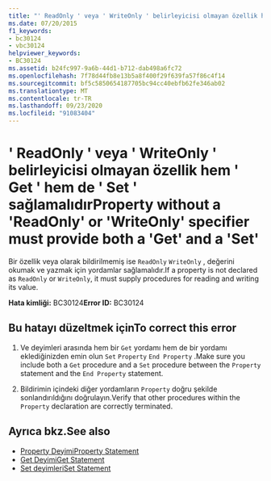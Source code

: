 ```yaml
---
title: "' ReadOnly ' veya ' WriteOnly ' belirleyicisi olmayan özellik hem ' Get ' hem de ' Set ' sağlamalıdır"
ms.date: 07/20/2015
f1_keywords:
- bc30124
- vbc30124
helpviewer_keywords:
- BC30124
ms.assetid: b24fc997-9a6b-44d1-b712-dab498a6fc72
ms.openlocfilehash: 7f78d44fb8e13b5a8f400f29f639fa57f86c4f14
ms.sourcegitcommit: bf5c5850654187705bc94cc40ebfb62fe346ab02
ms.translationtype: MT
ms.contentlocale: tr-TR
ms.lasthandoff: 09/23/2020
ms.locfileid: "91083404"
---
```

# <a name="property-without-a-readonly-or-writeonly-specifier-must-provide-both-a-get-and-a-set"></a><span data-ttu-id="8373f-102">' ReadOnly ' veya ' WriteOnly ' belirleyicisi olmayan özellik hem ' Get ' hem de ' Set ' sağlamalıdır</span><span class="sxs-lookup"><span data-stu-id="8373f-102">Property without a 'ReadOnly' or 'WriteOnly' specifier must provide both a 'Get' and a 'Set'</span></span>

<span data-ttu-id="8373f-103">Bir özellik veya olarak bildirilmemiş ise `ReadOnly` `WriteOnly` , değerini okumak ve yazmak için yordamlar sağlamalıdır.</span><span class="sxs-lookup"><span data-stu-id="8373f-103">If a property is not declared as `ReadOnly` or `WriteOnly`, it must supply procedures for reading and writing its value.</span></span>  
  
 <span data-ttu-id="8373f-104">**Hata kimliği:** BC30124</span><span class="sxs-lookup"><span data-stu-id="8373f-104">**Error ID:** BC30124</span></span>  
  
## <a name="to-correct-this-error"></a><span data-ttu-id="8373f-105">Bu hatayı düzeltmek için</span><span class="sxs-lookup"><span data-stu-id="8373f-105">To correct this error</span></span>  
  
1. <span data-ttu-id="8373f-106">Ve deyimleri arasında hem bir `Get` yordamı hem de bir yordamı eklediğinizden emin olun `Set` `Property` `End Property` .</span><span class="sxs-lookup"><span data-stu-id="8373f-106">Make sure you include both a `Get` procedure and a `Set` procedure between the `Property` statement and the `End Property` statement.</span></span>  
  
2. <span data-ttu-id="8373f-107">Bildirimin içindeki diğer yordamların `Property` doğru şekilde sonlandırıldığını doğrulayın.</span><span class="sxs-lookup"><span data-stu-id="8373f-107">Verify that other procedures within the `Property` declaration are correctly terminated.</span></span>  
  
## <a name="see-also"></a><span data-ttu-id="8373f-108">Ayrıca bkz.</span><span class="sxs-lookup"><span data-stu-id="8373f-108">See also</span></span>

- [<span data-ttu-id="8373f-109">Property Deyimi</span><span class="sxs-lookup"><span data-stu-id="8373f-109">Property Statement</span></span>](../language-reference/statements/property-statement.md)
- [<span data-ttu-id="8373f-110">Get Deyimi</span><span class="sxs-lookup"><span data-stu-id="8373f-110">Get Statement</span></span>](../language-reference/statements/get-statement.md)
- [<span data-ttu-id="8373f-111">Set deyimleri</span><span class="sxs-lookup"><span data-stu-id="8373f-111">Set Statement</span></span>](../language-reference/statements/set-statement.md)
